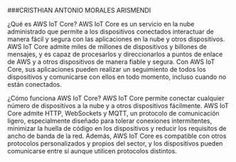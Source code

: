 ###CRISTHIAN ANTONIO MORALES ARISMENDI

¿Qué es AWS IoT Core?
AWS IoT Core es un servicio en la nube administrado que permite a los dispositivos conectados interactuar de
manera fácil y segura con las aplicaciones en la nube y otros dispositivos. AWS IoT Core admite miles de millones 
de dispositivos y billones de mensajes, y es capaz de procesarlos y direccionarlos a puntos de enlace de AWS y a otros dispositivos
de manera fiable y segura. Con AWS IoT Core, sus aplicaciones 
pueden realizar un seguimiento de todos los dispositivos y comunicarse con ellos en todo momento, incluso cuando no están conectados.

¿Cómo funciona AWS IoT Core?
AWS IoT Core permite conectar cualquier número de dispositivos a la nube y a otros dispositivos fácilmente. AWS IoT Core 
admite HTTP, WebSockets y MQTT, un protocolo de comunicación ligero, especialmente diseñado para tolerar conexiones intermitentes, 
minimizar la huella de código en los dispositivos y reducir los requisitos de ancho de banda de la red. Además, AWS IoT Core es 
compatible con otros protocolos personalizados y propios del sector, y los dispositivos pueden comunicarse entre sí aunque utilicen protocolos distintos.
